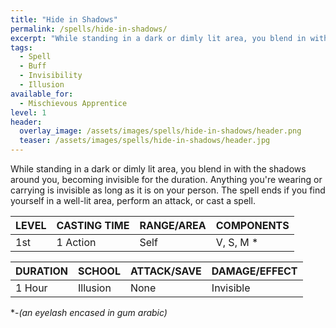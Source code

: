 ```yaml
---
title: "Hide in Shadows"
permalink: /spells/hide-in-shadows/
excerpt: "While standing in a dark or dimly lit area, you blend in with the shadows around you, becoming invisible for the duration."
tags:
  - Spell
  - Buff
  - Invisibility
  - Illusion
available_for:
  - Mischievous Apprentice
level: 1
header:
  overlay_image: /assets/images/spells/hide-in-shadows/header.png
  teaser: /assets/images/spells/hide-in-shadows/header.jpg
---
```


While standing in a dark or dimly lit area, you blend in with the shadows around you, becoming invisible for the duration. Anything you're wearing or carrying is invisible as long as it is on your person. The spell ends if you find yourself in a well-lit area, perform an attack, or cast a spell.

| LEVEL          | CASTING TIME   | RANGE/AREA     | COMPONENTS     |
| :------------- | :------------- | :------------- | :------------- |
| 1st            | 1 Action       | Self           | V, S, M *      |

| DURATION       | SCHOOL         | ATTACK/SAVE    | DAMAGE/EFFECT  |
| :------------- | :------------- | :------------- | :------------- |
| <i class="fa-solid fa-copyright"></i> 1 Hour       | Illusion       | None           | Invisible      |

\*-*(an eyelash encased in gum arabic)*
